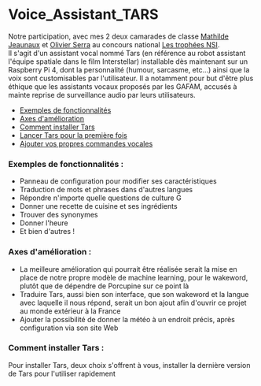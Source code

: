 # Voice_Assistant_TARS
Notre participation, avec mes 2 deux camarades de classe [Mathilde Jeaunaux](https://www.instagram.com/mathilde_jnx/) et [Olivier Serra](https://www.instagram.com/olivier_sra/) au concours national [Les trophées NSI](https://trophees-nsi.fr/).  
Il s'agit d'un assistant vocal nommé Tars (en référence au robot assistant l'équipe spatiale dans le film Interstellar) installable dès maintenant sur un Raspberry Pi 4, dont la personnalité (humour, sarcasme, etc...) ainsi que la voix sont customisables par l'utilisateur. Il a notamment pour but d'être plus éthique que les assistants vocaux proposés par les GAFAM, accusés à mainte reprise de surveillance audio par leurs utilisateurs.   
* [Exemples de fonctionnalités](#fonctionnalités)
* [Axes d'amélioration](#amélioration-axes)
* [Comment installer Tars](#installation)
* [Lancer Tars pour la première fois](#)
* [Ajouter vos propres commandes vocales](#)  
### <a id="fonctionnalités">Exemples de fonctionnalités :</a>
* Panneau de configuration pour modifier ses caractéristiques
* Traduction de mots et phrases dans d'autres langues
* Répondre n'importe quelle questions de culture G
* Donner une recette de cuisine et ses ingrédients
* Trouver des synonymes
* Donner l'heure
* Et bien d'autres !
### <a id="amélioration-axes">Axes d'amélioration :</a>
* La meilleure amélioration qui pourrait être réalisée serait la mise en place de notre propre modèle de machine learning, pour le wakeword, plutôt que de dépendre de Porcupine sur ce point là 
* Traduire Tars, aussi bien son interface, que son wakeword et la langue avec laquelle il nous répond, serait un bon ajout afin d'ouvrir ce projet au monde extérieur à la France 
* Ajouter la possibilité de donner la météo à un endroit précis, après configuration via son site Web 
### <a id="installation">Comment installer Tars :</a>  
Pour installer Tars, deux choix s'offrent à vous, installer la dernière version de Tars pour l'utiliser rapidement
